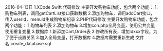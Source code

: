 2016-04-13日
1.XCode Swift 代码修改
主要开发购物车功能，包含两个功能：
    1.购物车列表，调用getCartList接口获取数据
    2.添加购物车，调用addCart接口，传入userid，menuid生成购物车纪录
2.PHP代码修改
主要开发购物车功能，包含两个功能：
    1.购物车列表
    2.添加购物车
    3.增加con.php全局变量，使用公共变量使用重复变量
3.数据库
    1.新添加Cart,Order表
    2.修改所有表，增加idxxx字段，为了便于设置关系
    3.加入全局变量，打开数据库
4.数据库需要重新生成
    文件名:create_database.sql